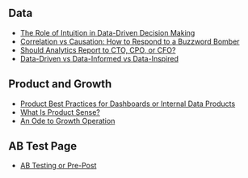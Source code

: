 
##
## Data

- [The Role of Intuition in Data-Driven Decision Making](https://sorukumar.medium.com/the-role-of-intuition-in-data-driven-decision-making-6cc8824f0589)
- [Correlation vs Causation: How to Respond to a Buzzword Bomber](https://sorukumar.medium.com/correlation-vs-causation-how-to-respond-to-a-buzzword-bomber-2a19725ec120)
- [Should Analytics Report to CTO, CPO, or CFO?](https://towardsdatascience.com/should-analytics-report-to-cto-or-cpo-or-cfo-cddbdc39f962)
- [Data-Driven vs Data-Informed vs Data-Inspired](https://towardsdatascience.com/data-driven-vs-data-informed-vs-data-inspired-740eaaec6263)
<!-- - [Is Statistics Making Us Stupid?](https://sorukumar.medium.com/is-statistics-making-us-stupid-f922bd2e7e4f) -->

## Product and Growth

- [Product Best Practices for Dashboards or Internal Data Products](https://medium.com/mytake/product-best-practices-for-dashboards-or-internal-data-products-fcb02779d475)
- [What Is Product Sense?](https://sorukumar.medium.com/what-is-product-sense-30a7f04668c7)
- [An Ode to Growth Operation](https://sorukumar.medium.com/an-ode-to-growth-operation-97ed9869d855)

## AB Test Page

- [AB Testing or Pre-Post](https://sorukumar.medium.com/ab-testing-or-pre-post-7e8cda238b0c)


